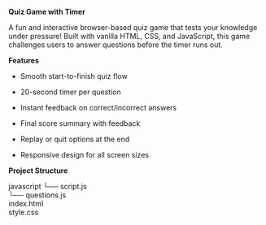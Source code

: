 **Quiz Game with Timer** 

A fun and interactive browser-based quiz game that tests your knowledge under pressure! Built with vanilla HTML, CSS, and JavaScript, this game challenges users to answer questions before the timer runs out.

**Features**
-  Smooth start-to-finish quiz flow

-  20-second timer per question

-  Instant feedback on correct/incorrect answers

-  Final score summary with feedback

-  Replay or quit options at the end

-  Responsive design for all screen sizes

 **Project Structure**
 
   javascript
  └── script.js         
  └── questions.js     
 index.html            
 style.css             


